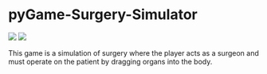 # pyGame-Surgery-Simulator
<img src = "https://github.com/Kxu021/pyGame-Surgery-Simulator/blob/master/Capture2.PNG">
<img src = "https://github.com/Kxu021/pyGame-Surgery-Simulator/blob/master/Capture1.PNG">
<p>This game is a simulation of surgery where the player acts as a surgeon and must operate on the patient by dragging organs into the body. 
